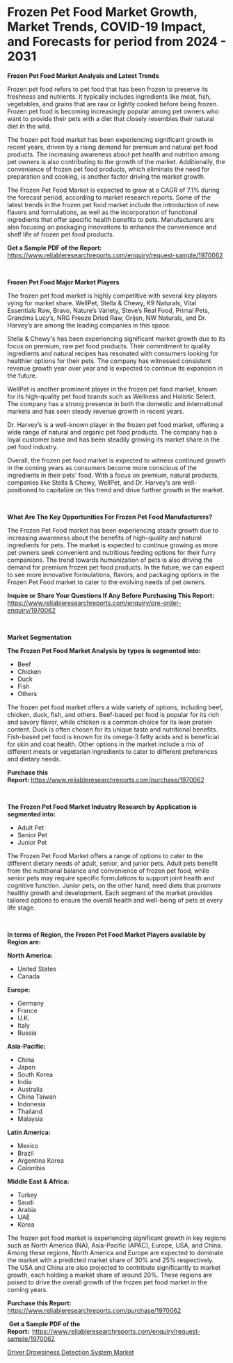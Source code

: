 <p><h1>Frozen Pet Food Market Growth, Market Trends, COVID-19 Impact, and Forecasts for period from 2024 - 2031</h1></p><p><strong>Frozen Pet Food Market Analysis and Latest Trends</strong></p>
<p><p>Frozen pet food refers to pet food that has been frozen to preserve its freshness and nutrients. It typically includes ingredients like meat, fish, vegetables, and grains that are raw or lightly cooked before being frozen. Frozen pet food is becoming increasingly popular among pet owners who want to provide their pets with a diet that closely resembles their natural diet in the wild.</p><p>The frozen pet food market has been experiencing significant growth in recent years, driven by a rising demand for premium and natural pet food products. The increasing awareness about pet health and nutrition among pet owners is also contributing to the growth of the market. Additionally, the convenience of frozen pet food products, which eliminate the need for preparation and cooking, is another factor driving the market growth.</p><p>The Frozen Pet Food Market is expected to grow at a CAGR of 7.1% during the forecast period, according to market research reports. Some of the latest trends in the frozen pet food market include the introduction of new flavors and formulations, as well as the incorporation of functional ingredients that offer specific health benefits to pets. Manufacturers are also focusing on packaging innovations to enhance the convenience and shelf life of frozen pet food products.</p></p>
<p><strong>Get a Sample PDF of the Report:&nbsp;</strong> <a href="https://www.reliableresearchreports.com/enquiry/request-sample/1970062">https://www.reliableresearchreports.com/enquiry/request-sample/1970062</a></p>
<p>&nbsp;</p>
<p><strong>Frozen Pet Food Major Market Players</strong></p>
<p><p>The frozen pet food market is highly competitive with several key players vying for market share. WellPet, Stella & Chewy, K9 Naturals, Vital Essentials Raw, Bravo, Nature’s Variety, Steve’s Real Food, Primal Pets, Grandma Lucy’s, NRG Freeze Dried Raw, Orijen, NW Naturals, and Dr. Harvey’s are among the leading companies in this space.</p><p>Stella & Chewy's has been experiencing significant market growth due to its focus on premium, raw pet food products. Their commitment to quality ingredients and natural recipes has resonated with consumers looking for healthier options for their pets. The company has witnessed consistent revenue growth year over year and is expected to continue its expansion in the future.</p><p>WellPet is another prominent player in the frozen pet food market, known for its high-quality pet food brands such as Wellness and Holistic Select. The company has a strong presence in both the domestic and international markets and has seen steady revenue growth in recent years.</p><p>Dr. Harvey’s is a well-known player in the frozen pet food market, offering a wide range of natural and organic pet food products. The company has a loyal customer base and has been steadily growing its market share in the pet food industry.</p><p>Overall, the frozen pet food market is expected to witness continued growth in the coming years as consumers become more conscious of the ingredients in their pets' food. With a focus on premium, natural products, companies like Stella & Chewy, WellPet, and Dr. Harvey’s are well-positioned to capitalize on this trend and drive further growth in the market.</p></p>
<p>&nbsp;</p>
<p><strong>What Are The Key Opportunities For Frozen Pet Food Manufacturers?</strong></p>
<p><p>The Frozen Pet Food market has been experiencing steady growth due to increasing awareness about the benefits of high-quality and natural ingredients for pets. The market is expected to continue growing as more pet owners seek convenient and nutritious feeding options for their furry companions. The trend towards humanization of pets is also driving the demand for premium frozen pet food products. In the future, we can expect to see more innovative formulations, flavors, and packaging options in the Frozen Pet Food market to cater to the evolving needs of pet owners.</p></p>
<p><strong>Inquire or Share Your Questions If Any Before Purchasing This Report:</strong> <a href="https://www.reliableresearchreports.com/enquiry/pre-order-enquiry/1970062">https://www.reliableresearchreports.com/enquiry/pre-order-enquiry/1970062</a></p>
<p>&nbsp;</p>
<p><strong>Market Segmentation</strong></p>
<p><strong>The Frozen Pet Food Market Analysis by types is segmented into:</strong></p>
<p><ul><li>Beef</li><li>Chicken</li><li>Duck</li><li>Fish</li><li>Others</li></ul></p>
<p><p>The frozen pet food market offers a wide variety of options, including beef, chicken, duck, fish, and others. Beef-based pet food is popular for its rich and savory flavor, while chicken is a common choice for its lean protein content. Duck is often chosen for its unique taste and nutritional benefits. Fish-based pet food is known for its omega-3 fatty acids and is beneficial for skin and coat health. Other options in the market include a mix of different meats or vegetarian ingredients to cater to different preferences and dietary needs.</p></p>
<p><strong>Purchase this Report:&nbsp;</strong><a href="https://www.reliableresearchreports.com/purchase/1970062">https://www.reliableresearchreports.com/purchase/1970062</a></p>
<p>&nbsp;</p>
<p><strong>The Frozen Pet Food Market Industry Research by Application is segmented into:</strong></p>
<p><ul><li>Adult Pet</li><li>Senior Pet</li><li>Junior Pet</li></ul></p>
<p><p>The Frozen Pet Food Market offers a range of options to cater to the different dietary needs of adult, senior, and junior pets. Adult pets benefit from the nutritional balance and convenience of frozen pet food, while senior pets may require specific formulations to support joint health and cognitive function. Junior pets, on the other hand, need diets that promote healthy growth and development. Each segment of the market provides tailored options to ensure the overall health and well-being of pets at every life stage.</p></p>
<p>&nbsp;</p>
<p><strong>In terms of Region, the Frozen Pet Food Market Players available by Region are:</strong></p>
<p>
    <p> <strong> North America: </strong>
        <ul>
            <li>United States</li>
            <li>Canada</li>
        </ul>
        </p> 
    <p> <strong> Europe: </strong>
        <ul>
            <li>Germany</li>
            <li>France</li>
            <li>U.K.</li>
            <li>Italy</li>
            <li>Russia</li>
        </ul>
        </p> 
    <p> <strong> Asia-Pacific: </strong>
        <ul>
            <li>China</li>
            <li>Japan</li>
            <li>South Korea</li>
            <li>India</li>
            <li>Australia</li>
            <li>China Taiwan</li>
            <li>Indonesia</li>
            <li>Thailand</li>
            <li>Malaysia</li>
        </ul>
        </p> 
    <p> <strong> Latin America: </strong>
        <ul>
            <li>Mexico</li>
            <li>Brazil</li>
            <li>Argentina Korea</li>
            <li>Colombia</li>
        </ul>
        </p> 
    <p> <strong> Middle East & Africa: </strong>
        <ul>
            <li>Turkey</li>
            <li>Saudi</li>
            <li>Arabia</li>
            <li>UAE</li>
            <li>Korea</li>
        </ul>
    </p>
    </p>
<p><p>The frozen pet food market is experiencing significant growth in key regions such as North America (NA), Asia-Pacific (APAC), Europe, USA, and China. Among these regions, North America and Europe are expected to dominate the market with a predicted market share of 30% and 25% respectively. The USA and China are also projected to contribute significantly to market growth, each holding a market share of around 20%. These regions are poised to drive the overall growth of the frozen pet food market in the coming years.</p></p>
<p><strong>Purchase this Report: </strong><a href="https://www.reliableresearchreports.com/purchase/1970062">https://www.reliableresearchreports.com/purchase/1970062</a></p>
<p>&nbsp;<strong>Get a Sample PDF of the Report:&nbsp;&nbsp;</strong><a href="https://www.reliableresearchreports.com/enquiry/request-sample/1970062">https://www.reliableresearchreports.com/enquiry/request-sample/1970062</a></p>
<p><strong></strong></p>
<p><p><a href="https://faithful-glue-af3.notion.site/Driver-Drowsiness-Detection-System-Market-Size-Share-Trends-Analysis-Report-By-Application-Regio-344938898c1e455ca008e0c0b6953432">Driver Drowsiness Detection System Market</a></p></p>